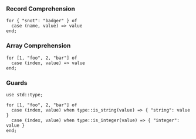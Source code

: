 ### Record Comprehension

```tremor
for { "snot": "badger" } of
  case (name, value) => value
end;
```

### Array Comprehension

```tremor
for [1, "foo", 2, "bar"] of
  case (index, value) => value
end;
```

### Guards

```tremor
use std::type;

for [1, "foo", 2, "bar"] of
  case (index, value) when type::is_string(value) => { "string": value }
  case (index, value) when type::is_integer(value) => { "integer": value }
end;
```

